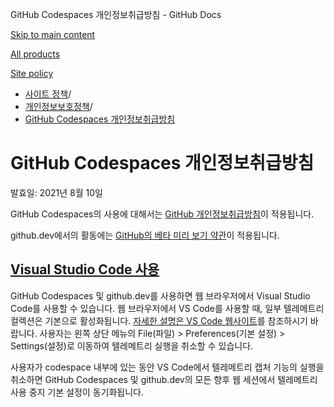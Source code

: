 GitHub Codespaces 개인정보취급방침 - GitHub Docs

[Skip to main content](#main-content)

[All products](/ko)

[Site policy](/site-policy)

* [사이트 정책](/ko/site-policy)/
* [개인정보보호정책](/ko/site-policy/privacy-policies)/
* [GitHub Codespaces 개인정보취급방침](/ko/site-policy/privacy-policies/github-codespaces-privacy-statement)

GitHub Codespaces 개인정보취급방침
==========

발효일: 2021년 8월 10일

GitHub Codespaces의 사용에 대해서는 [GitHub 개인정보취급방침](/ko/site-policy/privacy-policies/github-privacy-statement)이 적용됩니다.

github.dev에서의 활동에는 [GitHub의 베타 미리 보기 약관](/ko/site-policy/github-terms/github-terms-of-service#j-beta-previews)이 적용됩니다.

[Visual Studio Code 사용](#visual-studio-code-사용)
----------

GitHub Codespaces 및 github.dev를 사용하면 웹 브라우저에서 Visual Studio Code를 사용할 수 있습니다. 웹 브라우저에서 VS Code를 사용할 때, 일부 텔레메트리 컬렉션은 기본으로 활성화됩니다. [자세한 설명은 VS Code 웹사이트](https://code.visualstudio.com/docs/getstarted/telemetry)를 참조하시기 바랍니다. 사용자는 왼쪽 상단 메뉴의 File(파일) \> Preferences(기본 설정) \> Settings(설정)로 이동하여 텔레메트리 실행을 취소할 수 있습니다.

사용자가 codespace 내부에 있는 동안 VS Code에서 텔레메트리 캡처 기능의 실행을 취소하면 GitHub Codespaces 및 github.dev의 모든 향후 웹 세션에서 텔레메트리 사용 중지 기본 설정이 동기화됩니다.
